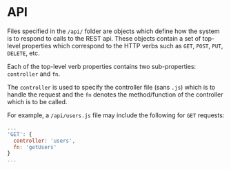 # API

Files specified in the `/api/` folder are objects which define how the system is
to respond to calls to the REST api. These objects contain a set of top-level
properties which correspond to the HTTP verbs such as `GET`, `POST`, `PUT`, `DELETE`,
etc.

Each of the top-level verb properties contains two sub-properties: `controller` and
`fn`.

The `controller` is used to specify the controller file (sans `.js`) which is to
handle the request and the `fn` denotes the method/function of the controller which
is to be called.

For example, a `/api/users.js` file may include the following for `GET` requests:

```javascript
...
'GET': {
  controller: 'users',
  fn: 'getUsers'
}
...
```